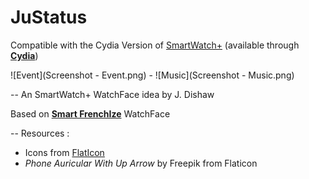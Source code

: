 JuStatus
==========
Compatible with the Cydia Version of [SmartWatch+](http://smartwatchplusapp.appspot.com/index.htm) (available through [**Cydia**](cydia:///package/com.hesze.smartwatchplus))

![Event](Screenshot - Event.png) - ![Music](Screenshot - Music.png)

--
An SmartWatch+ WatchFace idea by J. Dishaw

Based on [**Smart FrenchIze**](https://github.com/Allezxandre/Smart-FrenchIze) WatchFace

--
Resources :
* Icons from [FlatIcon](http://www.flaticon.com)
* *Phone Auricular With Up Arrow* by Freepik from Flaticon